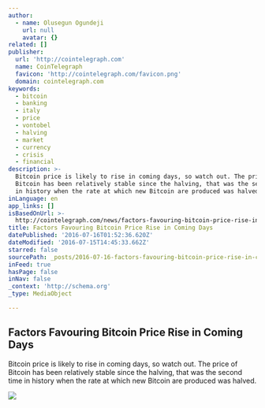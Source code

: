 ```yaml
---
author:
  - name: Olusegun Ogundeji
    url: null
    avatar: {}
related: []
publisher:
  url: 'http://cointelegraph.com'
  name: CoinTelegraph
  favicon: 'http://cointelegraph.com/favicon.png'
  domain: cointelegraph.com
keywords:
  - bitcoin
  - banking
  - italy
  - price
  - vontobel
  - halving
  - market
  - currency
  - crisis
  - financial
description: >-
  Bitcoin price is likely to rise in coming days, so watch out. The price of
  Bitcoin has been relatively stable since the halving, that was the second time
  in history when the rate at which new Bitcoin are produced was halved.
inLanguage: en
app_links: []
isBasedOnUrl: >-
  http://cointelegraph.com/news/factors-favouring-bitcoin-price-rise-in-coming-days
title: Factors Favouring Bitcoin Price Rise in Coming Days
datePublished: '2016-07-16T01:52:36.620Z'
dateModified: '2016-07-15T14:45:33.662Z'
starred: false
sourcePath: _posts/2016-07-16-factors-favouring-bitcoin-price-rise-in-coming-days.md
inFeed: true
hasPage: false
inNav: false
_context: 'http://schema.org'
_type: MediaObject

---
```

<article style=""><h1>Factors Favouring Bitcoin Price Rise in Coming Days</h1><p>Bitcoin price is likely to rise in coming days, so watch out. The price of Bitcoin has been relatively stable since the halving, that was the second time in history when the rate at which new Bitcoin are produced was halved.</p><img src="http://cointelegraph.com/storage/uploads/view/b4da6932b5c15f55694651f5ddb87f45.jpg" /></article>
